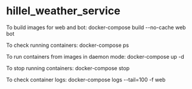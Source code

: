 # hillel_weather_service

To build images for web and bot:
docker-compose build --no-cache web bot

To check running containers:
docker-compose ps 

To run containers from images in daemon mode:
docker-compose up -d

To stop running containers:
docker-compose stop

To check container logs:
docker-compose logs --tail=100 -f web 
